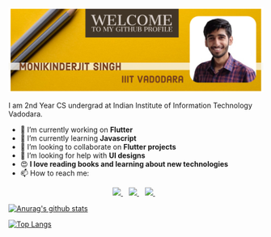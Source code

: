 
<img src="https://github.com/Monik09/Monik09/blob/master/required/My%20Post.jpg">

I am 2nd Year CS undergrad at Indian Institute of Information Technology Vadodara. 

- 🔭 I’m currently working on **Flutter** 
- 🌱 I’m currently learning **Javascript**
- 👯 I’m looking to collaborate on **Flutter projects**
- 🤔 I’m looking for help with **UI designs**
- :heart_eyes: **I love reading books and learning about new technologies**
- 📫 How to reach me: 
<p align="center">
  <a href="https://www.linkedin.com/in/monikinderjit-singh/">
    <img src="https://img.shields.io/badge/linkedin-%230077B5.svg?&style=for-the-badge&logo=linkedin&logoColor=white" />
  </a>&nbsp;&nbsp;
  <a href="https://twitter.com/MonikIJS">
    <img src="https://img.shields.io/badge/twitter-%231DA1F2.svg?&style=for-the-badge&logo=twitter&logoColor=white" />
  </a>&nbsp;&nbsp;
  <a href="https://www.instagram.com/monikinderjit_singh_/">
    <img src="https://img.shields.io/badge/instagram-%23E4405F.svg?&style=for-the-badge&logo=instagram&logoColor=white" />
  </a>&nbsp;&nbsp;
</p>

[![Anurag's github stats](https://github-readme-stats.vercel.app/api?username=Monik09&bg_color=30,e96443,904e95&title_color=fff&text_color=fff)](https://github.com/anuraghazra/github-readme-stats)


[![Top Langs](https://github-readme-stats.vercel.app/api/top-langs/?username=Monik09&hide=javascript,html&layout=compact&bg_color=30,e96443,904e95&title_color=fff&text_color=fff)](https://github.com/anuraghazra/github-readme-stats)
